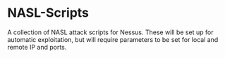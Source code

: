 # NASL-Scripts
A collection of NASL attack scripts for Nessus. These will be set up for automatic exploitation, but will require parameters to be set for local and remote IP and ports.

